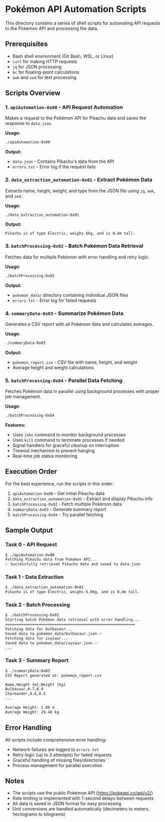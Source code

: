 # Pokémon API Automation Scripts

This directory contains a series of shell scripts for automating API requests to the Pokémon API and processing the data.

## Prerequisites

- Bash shell environment (Git Bash, WSL, or Linux)
- `curl` for making HTTP requests
- `jq` for JSON processing
- `bc` for floating-point calculations
- `awk` and `sed` for text processing

## Scripts Overview

### 1. `apiAutomation-0x00` - API Request Automation
Makes a request to the Pokémon API for Pikachu data and saves the response to `data.json`.

**Usage:**
```bash
./apiAutomation-0x00
```

**Output:**
- `data.json` - Contains Pikachu's data from the API
- `errors.txt` - Error log if the request fails

### 2. `data_extraction_automation-0x01` - Extract Pokémon Data
Extracts name, height, weight, and type from the JSON file using `jq`, `awk`, and `sed`.

**Usage:**
```bash
./data_extraction_automation-0x01
```

**Output:**
```
Pikachu is of type Electric, weighs 6kg, and is 0.4m tall.
```

### 3. `batchProcessing-0x02` - Batch Pokémon Data Retrieval
Fetches data for multiple Pokémon with error handling and retry logic.

**Usage:**
```bash
./batchProcessing-0x02
```

**Output:**
- `pokemon_data/` directory containing individual JSON files
- `errors.txt` - Error log for failed requests

### 4. `summaryData-0x03` - Summarize Pokémon Data
Generates a CSV report with all Pokémon data and calculates averages.

**Usage:**
```bash
./summaryData-0x03
```

**Output:**
- `pokemon_report.csv` - CSV file with name, height, and weight
- Average height and weight calculations

### 5. `batchProcessing-0x04` - Parallel Data Fetching
Fetches Pokémon data in parallel using background processes with proper job management.

**Usage:**
```bash
./batchProcessing-0x04
```

**Features:**
- Uses `jobs` command to monitor background processes
- Uses `kill` command to terminate processes if needed
- Signal handlers for graceful cleanup on interruption
- Timeout mechanism to prevent hanging
- Real-time job status monitoring

## Execution Order

For the best experience, run the scripts in this order:

1. `apiAutomation-0x00` - Get initial Pikachu data
2. `data_extraction_automation-0x01` - Extract and display Pikachu info
3. `batchProcessing-0x02` - Fetch multiple Pokémon data
4. `summaryData-0x03` - Generate summary report
5. `batchProcessing-0x04` - Try parallel fetching

## Sample Output

### Task 0 - API Request
```bash
$ ./apiAutomation-0x00
Fetching Pikachu data from Pokémon API...
✅ Successfully retrieved Pikachu data and saved to data.json
```

### Task 1 - Data Extraction
```bash
$ ./data_extraction_automation-0x01
Pikachu is of type Electric, weighs 6.0kg, and is 0.4m tall.
```

### Task 2 - Batch Processing
```bash
$ ./batchProcessing-0x02
Starting batch Pokémon data retrieval with error handling...
==========================================================
Fetching data for bulbasaur...
Saved data to pokemon_data/bulbasaur.json ✅
Fetching data for ivysaur...
Saved data to pokemon_data/ivysaur.json ✅
...
```

### Task 3 - Summary Report
```bash
$ ./summaryData-0x03
CSV Report generated at: pokemon_report.csv

Name,Height (m),Weight (kg)
Bulbasaur,0.7,6.9
Charmander,0.6,8.5
...

Average Height: 1.08 m
Average Weight: 29.48 kg
```

## Error Handling

All scripts include comprehensive error handling:
- Network failures are logged to `errors.txt`
- Retry logic (up to 3 attempts) for failed requests
- Graceful handling of missing files/directories
- Process management for parallel execution

## Notes

- The scripts use the public Pokémon API (https://pokeapi.co/api/v2/)
- Rate limiting is implemented with 1-second delays between requests
- All data is saved in JSON format for easy processing
- Unit conversions are handled automatically (decimeters to meters, hectograms to kilograms) 